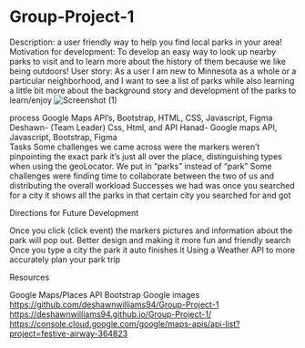 # Group-Project-1
Description: a user friendly way to help you find local parks in your area!
Motivation for development: To develop an easy way to look up nearby parks to visit and to learn more about the history of them because we like being outdoors!
User story: As a user I am new to Minnesota as a whole or a particular neighborhood, and I want to see a list of parks while also learning a little bit more about the background story and development of the parks to learn/enjoy
![Screenshot (1)](https://user-images.githubusercontent.com/107383497/196585819-4c67c5f7-3899-409a-acc2-03f725cf4cd4.png)

process
Google Maps API’s, Bootstrap, HTML, CSS, Javascript, Figma
Deshawn- (Team Leader) Css, Html, and API
Hanad- Google maps API, Javascript, Bootstrap, Figma   
Tasks
Some challenges we came across were the markers weren’t pinpointing the exact park it’s just all over the place, distinguishing types when using the geoLocator. We put in “parks” instead of “park”
Some challenges were finding time to collaborate between the two of us and distributing the overall workload
Successes we had was once you searched for a city it shows all the parks in that certain city you searched for and got 

Directions for Future Development

Once you click (click event) the markers pictures and information about the park will pop out.
Better design and making it more fun and friendly search
Once you type a city the park it auto finishes it
Using a Weather API to more accurately plan your park trip

Resources 

Google Maps/Places API
Bootstrap
Google images
https://github.com/deshawnwilliams94/Group-Project-1
https://deshawnwilliams94.github.io/Group-Project-1/
https://console.cloud.google.com/google/maps-apis/api-list?project=festive-airway-364823 
